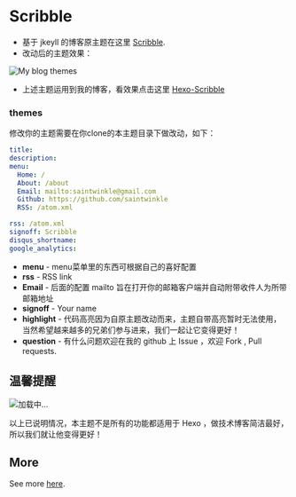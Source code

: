 # Scribble

- 基于 jkeyll 的博客原主题在这里 [Scribble](https://github.com/chloerei/scribble).
- 改动后的主题效果：

![My blog themes](http://upload-images.jianshu.io/upload_images/5276837-196c522955da305a.png?imageMogr2/auto-orient/strip%7CimageView2/2/w/1240)

- 上述主题运用到我的博客，看效果点击这里 [Hexo-Scribble](https://smartbeng.github.io)

### themes

修改你的主题需要在你clone的本主题目录下做改动，如下：

``` yml
title: 
description: 
menu:
  Home: /
  About: /about
  Email: mailto:saintwinkle@gmail.com
  Github: https://github.com/saintwinkle
  RSS: /atom.xml

rss: /atom.xml
signoff: Scribble
disqus_shortname: 
google_analytics: 
```

- __menu__ - menu菜单里的东西可根据自己的喜好配置
- __rss__ - RSS link
- **Email** - 后面的配置 mailto 旨在打开你的邮箱客户端并自动附带收件人为所带邮箱地址
- __signoff__ - Your name
- **highlight** - 代码高亮因为自原主题改动而来，主题自带高亮暂时无法使用，当然希望越来越多的兄弟们参与进来，我们一起让它变得更好！
- **question** - 有什么问题欢迎在我的 github 上 Issue ，欢迎 Fork , Pull requests.

## 温馨提醒

![加载中...](http://upload-images.jianshu.io/upload_images/5276837-ddaae4a0203d9d3b.gif?imageMogr2/auto-orient/strip)

以上已说明情况，本主题不是所有的功能都适用于 Hexo ，做技术博客简洁最好，所以我们就让他变得更好！

## More

See more [here](https://github.com/chloerei/scribble).
